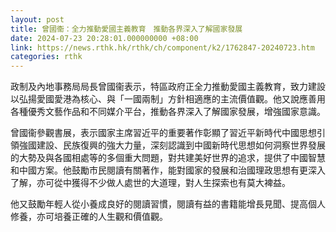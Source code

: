 ```yaml
---
layout: post
title: 曾國衞：全力推動愛國主義教育　推動各界深入了解國家發展
date: 2024-07-23 20:28:01.000000000 +08:00
link: https://news.rthk.hk/rthk/ch/component/k2/1762847-20240723.htm
categories: rthk
---
```


政制及內地事務局局長曾國衞表示，特區政府正全力推動愛國主義教育，致力建設以弘揚愛國愛港為核心、與「一國兩制」方針相適應的主流價值觀。他又說應善用各種優秀文藝作品和不同媒介平台，推動各界深入了解國家發展，增強國家意識。

曾國衞參觀書展，表示國家主席習近平的重要著作彰顯了習近平新時代中國思想引領強國建設、民族復興的強大力量，深刻認識到中國新時代思想如何洞察世界發展的大勢及與各國相處等的多個重大問題，對共建美好世界的追求，提供了中國智慧和中國方案。他鼓勵市民閱讀有關著作，能對國家的發展和治國理政思想有更深入了解，亦可從中獲得不少做人處世的大道理，對人生探索也有莫大裨益。

他又鼓勵年輕人從小養成良好的閱讀習慣，閱讀有益的書籍能增長見聞、提高個人修養，亦可培養正確的人生觀和價值觀。
